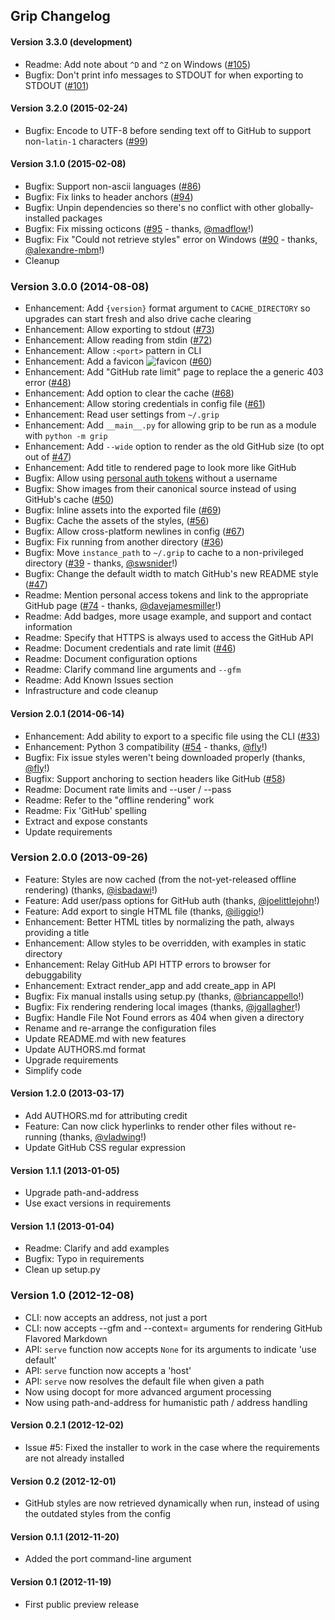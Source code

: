 Grip Changelog
--------------


#### Version 3.3.0 (development)

- Readme: Add note about `^D` and `^Z` on Windows ([#105](https://github.com/joeyespo/grip/issues/105))
- Bugfix: Don't print info messages to STDOUT for when exporting to STDOUT ([#101](https://github.com/joeyespo/grip/issues/101))


#### Version 3.2.0 (2015-02-24)

- Bugfix: Encode to UTF-8 before sending text off to GitHub to support non-`latin-1` characters ([#99](https://github.com/joeyespo/grip/issues/99))


#### Version 3.1.0 (2015-02-08)

- Bugfix: Support non-ascii languages ([#86](https://github.com/joeyespo/grip/issues/86))
- Bugfix: Fix links to header anchors ([#94](https://github.com/joeyespo/grip/issues/94))
- Bugfix: Unpin dependencies so there's no conflict with other globally-installed packages
- Bugfix: Fix missing octicons ([#95](https://github.com/joeyespo/grip/pull/95) - thanks, [@madflow][]!)
- Bugfix: Fix "Could not retrieve styles" error on Windows ([#90](https://github.com/joeyespo/grip/pull/90) - thanks, [@alexandre-mbm][]!)
- Cleanup


### Version 3.0.0 (2014-08-08)

- Enhancement: Add `{version}` format argument to `CACHE_DIRECTORY` so upgrades can start fresh and also drive cache clearing
- Enhancement: Allow exporting to stdout ([#73](https://github.com/joeyespo/grip/issues/73))
- Enhancement: Allow reading from stdin ([#72](https://github.com/joeyespo/grip/issues/72))
- Enhancement: Allow `:<port>` pattern in CLI
- Enhancement: Add a favicon ![favicon](artwork/favicon.ico) ([#60](https://github.com/joeyespo/grip/issues/60))
- Enhancement: Add "GitHub rate limit" page to replace the a generic 403 error ([#48](https://github.com/joeyespo/grip/issues/48))
- Enhancement: Add option to clear the cache ([#68](https://github.com/joeyespo/grip/issues/68))
- Enhancement: Allow storing credentials in config file ([#61](https://github.com/joeyespo/grip/issues/61))
- Enhancement: Read user settings from `~/.grip`
- Enhancement: Add `__main__.py` for allowing grip to be run as a module with `python -m grip`
- Enhancement: Add `--wide` option to render as the old GitHub size (to opt out of [#47](https://github.com/joeyespo/grip/issues/47))
- Enhancement: Add title to rendered page to look more like GitHub
- Bugfix: Allow using [personal auth tokens](https://github.com/settings/tokens/new?scopes=) without a username
- Bugfix: Show images from their canonical source instead of using GitHub's cache ([#50](https://github.com/joeyespo/grip/issues/50))
- Bugfix: Inline assets into the exported file ([#69](https://github.com/joeyespo/grip/issues/69))
- Bugfix: Cache the assets of the styles, ([#56](https://github.com/joeyespo/grip/issues/56))
- Bugfix: Allow cross-platform newlines in config ([#67](https://github.com/joeyespo/grip/pull/67))
- Bugfix: Fix running from another directory ([#36](https://github.com/joeyespo/grip/issues/36))
- Bugfix: Move `instance_path` to `~/.grip` to cache to a non-privileged directory ([#39](https://github.com/joeyespo/grip/pull/39) - thanks, [@swsnider][]!)
- Bugfix: Change the default width to match GitHub's new README style ([#47](https://github.com/joeyespo/grip/issues/47))
- Readme: Mention personal access tokens and link to the appropriate GitHub page ([#74](https://github.com/joeyespo/grip/pull/74) - thanks, [@davejamesmiller][]!)
- Readme: Add badges, more usage example, and support and contact information
- Readme: Specify that HTTPS is always used to access the GitHub API
- Readme: Document credentials and rate limit ([#46](https://github.com/joeyespo/grip/issues/46))
- Readme: Document configuration options
- Readme: Clarify command line arguments and `--gfm`
- Readme: Add Known Issues section
- Infrastructure and code cleanup


#### Version 2.0.1 (2014-06-14)

- Enhancement: Add ability to export to a specific file using the CLI ([#33](https://github.com/joeyespo/grip/issues/33))
- Enhancement: Python 3 compatibility ([#54](https://github.com/joeyespo/grip/pull/54) - thanks, [@fly][]!)
- Bugfix: Fix issue styles weren't being downloaded properly (thanks, [@fly][]!)
- Bugfix: Support anchoring to section headers like GitHub ([#58](https://github.com/joeyespo/grip/issues/58))
- Readme: Document rate limits and --user / --pass
- Readme: Refer to the "offline rendering" work
- Readme: Fix 'GitHub' spelling
- Extract and expose constants
- Update requirements


### Version 2.0.0 (2013-09-26)

- Feature: Styles are now cached (from the not-yet-released offline rendering) (thanks, [@isbadawi][]!)
- Feature: Add user/pass options for GitHub auth (thanks, [@joelittlejohn][]!)
- Feature: Add export to single HTML file (thanks, [@iliggio][]!)
- Enhancement: Better HTML titles by normalizing the path, always providing a title
- Enhancement: Allow styles to be overridden, with examples in static directory
- Enhancement: Relay GitHub API HTTP errors to browser for debuggability
- Enhancement: Extract render_app and add create_app in API
- Bugfix: Fix manual installs using setup.py (thanks, [@briancappello][]!)
- Bugfix: Fix rendering rendering local images (thanks, [@jgallagher][]!)
- Bugfix: Handle File Not Found errors as 404 when given a directory
- Rename and re-arrange the configuration files
- Update README.md with new features
- Update AUTHORS.md format
- Upgrade requirements
- Simplify code


#### Version 1.2.0 (2013-03-17)

- Add AUTHORS.md for attributing credit
- Feature: Can now click hyperlinks to render other files without re-running (thanks, [@vladwing][]!)
- Update GitHub CSS regular expression


#### Version 1.1.1 (2013-01-05)

- Upgrade path-and-address
- Use exact versions in requirements


#### Version 1.1 (2013-01-04)

- Readme: Clarify and add examples
- Bugfix: Typo in requirements
- Clean up setup.py


### Version 1.0 (2012-12-08)

- CLI: now accepts an address, not just a port
- CLI: now accepts --gfm and --context=<repo> arguments for rendering GitHub Flavored Markdown
- API: `serve` function now accepts `None` for its arguments to indicate 'use default'
- API: `serve` function now accepts a 'host'
- API: `serve` now resolves the default file when given a path
- Now using docopt for more advanced argument processing
- Now using path-and-address for humanistic path / address handling


#### Version 0.2.1 (2012-12-02)

- Issue #5: Fixed the installer to work in the case where the requirements are not already installed


#### Version 0.2 (2012-12-01)

- GitHub styles are now retrieved dynamically when run, instead of using the outdated styles from the config


#### Version 0.1.1 (2012-11-20)

- Added the port command-line argument


#### Version 0.1 (2012-11-19)

- First public preview release


[@vladwing]: https://github.com/vladwing
[@isbadawi]: https://github.com/isbadawi
[@joelittlejohn]: https://github.com/joelittlejohn
[@briancappello]: https://github.com/briancappello
[@jgallagher]: https://github.com/jgallagher
[@iliggio]: https://github.com/iliggio
[@fly]: https://github.com/fly
[@swsnider]: https://github.com/swsnider
[@davejamesmiller]: https://github.com/davejamesmiller
[@alexandre-mbm]: https://github.com/alexandre-mbm
[@madflow]: https://github.com/madflow
